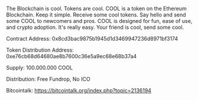 The Blockchain is cool. Tokens are cool. COOL is a token on the Ethereum Blockchain. Keep it simple. Receive some cool tokens. Say hello and send some COOL to newcomers and pros. COOL is designed for fun, ease of use, and crypto adoption. It's really easy. Your friend is cool, send some cool.


Contract Address: 0x8cd3bac9875b1945d1d3469947236d8971bf3174 

Token Distribution Address: 0xe76cb68d64680ae8b7600c36e5a9ec68e68b37a4

Supply: 100.000.000 COOL 

Distribution: Free Fundrop, No ICO

Bitcointalk: https://bitcointalk.org/index.php?topic=2136194
